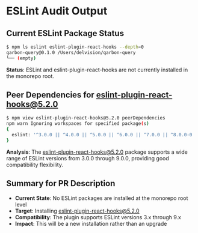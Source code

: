 # ESLint Audit Output

## Current ESLint Package Status
```bash
$ npm ls eslint eslint-plugin-react-hooks --depth=0
qarbon-query@0.1.0 /Users/delvision/qarbon-query
└── (empty)
```

**Status**: ESLint and eslint-plugin-react-hooks are not currently installed in the monorepo root.

## Peer Dependencies for eslint-plugin-react-hooks@5.2.0
```bash
$ npm view eslint-plugin-react-hooks@5.2.0 peerDependencies
npm warn Ignoring workspaces for specified package(s)
{
  eslint: '^3.0.0 || ^4.0.0 || ^5.0.0 || ^6.0.0 || ^7.0.0 || ^8.0.0-0 || ^9.0.0'
}
```

**Analysis**: The eslint-plugin-react-hooks@5.2.0 package supports a wide range of ESLint versions from 3.0.0 through 9.0.0, providing good compatibility flexibility.

## Summary for PR Description
- **Current State**: No ESLint packages are installed at the monorepo root level
- **Target**: Installing eslint-plugin-react-hooks@5.2.0 
- **Compatibility**: The plugin supports ESLint versions 3.x through 9.x
- **Impact**: This will be a new installation rather than an upgrade
